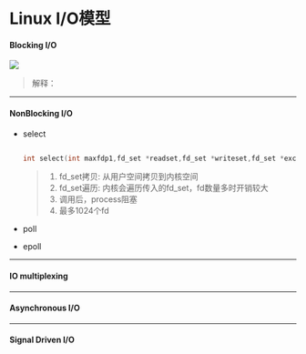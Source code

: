 # Linux I/O模型

#### Blocking I/O

![](D:\wlf\typora_pic\1593755892-55c466c2b5fc5_articlex.png)

> 解释：
>
>

---

#### NonBlocking I/O



+ select

  ```c
  
  int select(int maxfdp1,fd_set *readset,fd_set *writeset,fd_set *exceptset,const struct timeval *timeout)
  ```



  > 1. fd_set拷贝: 从用户空间拷贝到内核空间
  > 2. fd_set遍历: 内核会遍历传入的fd_set，fd数量多时开销较大
  > 3. 调用后，process阻塞
  > 4. 最多1024个fd

+ poll

+ epoll

---

#### IO multiplexing

---

#### Asynchronous I/O

---

#### Signal Driven I/O

